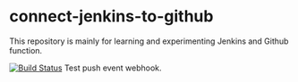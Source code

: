 # connect-jenkins-to-github
This repository is mainly for learning and experimenting Jenkins and Github function. 

[![Build Status](http://ec2-54-158-38-28.compute-1.amazonaws.com/buildStatus/icon?job=connect-jenkins-to-github)](http://ec2-54-158-38-28.compute-1.amazonaws.com/job/connect-jenkins-to-github/)
Test push event webhook.
